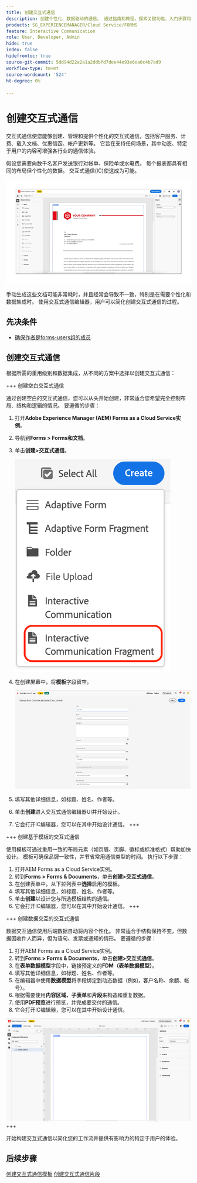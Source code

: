 ```yaml
---
title: 创建交互式通信
description: 创建个性化、数据驱动的通信。 通过指南和教程，探索关键功能、入门步骤和实际用例。
products: SG_EXPERIENCEMANAGER/Cloud Service/FORMS
feature: Interactive Communication
role: User, Developer, Admin
hide: true
index: false
hidefromtoc: true
source-git-commit: 5dd94d22a2a1a2ddbfd7dee44e93e6ea0c4b7ad9
workflow-type: tm+mt
source-wordcount: '524'
ht-degree: 0%

---
```



# 创建交互式通信

交互式通信使您能够创建、管理和提供个性化的交互式通信，包括客户服务、计费、载入文档、优惠信函、帐户更新等。 它旨在支持任何场景，其中动态、特定于用户的内容可增强各行业的通信体验。

假设您需要向数千名客户发送银行对帐单、保险单或水电费。 每个报表都具有相同的布局但个性化的数据。 交互式通信(IC)使这成为可能。

![查找IC文档](/help/forms/interactive-communication/assets/Picture1.png)

手动生成这些文档可能非常耗时，并且经常会导致不一致，特别是在需要个性化和数据集成时。 使用交互式通信编辑器，用户可以简化创建交互式通信的过程。

## 先决条件

* [确保作者是forms-users组的成员](/help/forms/setup-forms-cloud-service.md#configure-users)

## 创建交互式通信

根据所需的重用级别和数据集成，从不同的方案中选择以创建交互式通信：

+++ 创建空白交互式通信

通过创建空白的交互式通信，您可以从头开始创建，非常适合您希望完全控制布局、结构和逻辑的情况。
要遵循的步骤：

1. 打开&#x200B;**Adobe Experience Manager (AEM) Forms as a Cloud Service实例**。
1. 导航到&#x200B;**Forms > Forms和文档**。
1. 单击&#x200B;**创建>交互式通信**。

   ![查找IC文档](/help/forms/interactive-communication/assets/comm.png)

1. 在创建屏幕中，将&#x200B;**模板**&#x200B;字段留空。

   ![查找IC文档](/help/forms/interactive-communication/assets/create-ic-document.png)

1. 填写其他详细信息，如标题、姓名、作者等。
1. 单击&#x200B;**创建**&#x200B;进入交互式通信编辑器UI并开始设计。
1. 它会打开IC编辑器，您可以在其中开始设计通信。
+++

+++ 创建基于模板的交互式通信

使用模板可通过重用一致的布局元素（如页眉、页脚、徽标或标准格式）帮助加快设计。
模板可确保品牌一致性，并节省常用通信类型的时间。 执行以下步骤：

1. 打开AEM Forms as a Cloud Service实例。
1. 转到&#x200B;**Forms > Forms &amp; Documents**，单击&#x200B;**创建>交互式通信**。
1. 在创建表单中，从下拉列表中&#x200B;**选择**&#x200B;启用的模板。
1. 填写其他详细信息，如标题、姓名、作者等。
1. 单击&#x200B;**创建**&#x200B;以设计您与所选模板结构的通信。
1. 它会打开IC编辑器，您可以在其中开始设计通信。
+++

+++ 创建数据交互的交互式通信

数据交互通信使用后端数据自动将内容个性化。
非常适合于结构保持不变，但数据因收件人而异，但为语句、发票或通知的情形。 要遵循的步骤：

1. 打开AEM Forms as a Cloud Service实例。
1. 转到&#x200B;**Forms > Forms &amp; Documents**，单击&#x200B;**创建>交互式通信**。
1. 在&#x200B;**表单数据模型**&#x200B;字段中，链接预定义的&#x200B;**FDM（表单数据模型）**。
1. 填写其他详细信息，如标题、姓名、作者等。
1. 在编辑器中使用&#x200B;**数据模型**&#x200B;将字段绑定到动态数据（例如，客户名称、余额、帐号）。
1. 根据需要使用&#x200B;**内容区域、子表单**&#x200B;和&#x200B;**片段**&#x200B;来构造和重复数据。
1. 使用&#x200B;**PDF预览**&#x200B;进行预览，并完成要交付的通信。
1. 它会打开IC编辑器，您可以在其中开始设计通信。

![查找IC文档](/help/forms/interactive-communication/assets/ic-ui.png)
+++

开始构建交互式通信以简化您的工作流并提供有影响力的特定于用户的体验。

## 后续步骤

[创建交互式通信模板](/help/forms/interactive-communication/create-interactive-communication-template.md)
[创建交互式通信片段](/help/forms/interactive-communication/create-interactive-communication-fragment.md)
